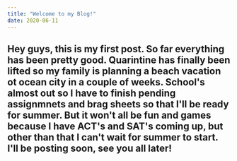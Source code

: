 ```yaml
---
title: "Welcome to my Blog!"
date: 2020-06-11
---
```

Hey guys, this is my first post. So far everything has been pretty good. Quarintine has finally been lifted so my family is planning
a beach vacation ot ocean city in a couple of weeks. School's almost out so I have to finish pending assignmnets and brag sheets so 
that I'll be ready for summer. But it won't all be fun and games because I have ACT's and SAT's coming up, but other than that I can't
wait for summer to start. I'll be posting soon, see you all later! 
-
